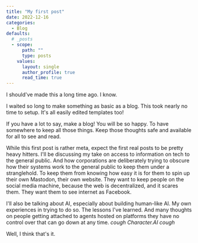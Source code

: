 ```yaml
---
title: "My first post"
date: 2022-12-16
categories:
  - Blog
defaults:
  # _posts
  - scope:
      path: ""
      type: posts
    values:
      layout: single
      author_profile: true
      read_time: true
---
```

I should've made this a long time ago. I know.

I waited so long to make something as basic as a blog. This took nearly no time to setup. It's all easily edited templates too!

If you have a lot to say, make a blog! You will be so happy. To have somewhere to keep all those things. Keep those thoughts safe and available for all to see and read.

While this first post is rather meta, expect the first real posts to be pretty heavy hitters. I'll be discussing my take on access to information on tech to the general public. And how corporations are deliberately trying to obscure how their systems work to the general public to keep them under a stranglehold. To keep them from knowing how easy it is for them to spin up their own Mastodon, their own website. They want to keep people on the social media machine, because the web is decentralized, and it scares them. They want them to see internet as Facebook.

I'll also be talking about AI, especially about building human-like AI. My own experiences in trying to do so. The lessons I've learned. And many thoughts on people getting attached to agents hosted on platforms they have no control over that can go down at any time. *cough Character.AI cough*

Well, I think that's it.
